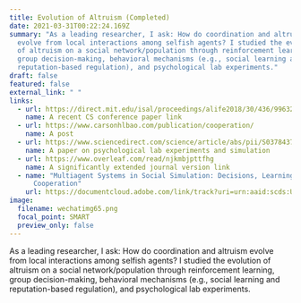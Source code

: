 ```yaml
---
title: Evolution of Altruism (Completed)
date: 2021-03-31T00:22:24.169Z
summary: "As a leading researcher, I ask: How do coordination and altruism
  evolve from local interactions among selfish agents? I studied the evolution
  of altruism on a social network/population through reinforcement learning,
  group decision-making, behavioral mechanisms (e.g., social learning and
  reputation-based regulation), and psychological lab experiments."
draft: false
featured: false
external_link: " "
links:
  - url: https://direct.mit.edu/isal/proceedings/alife2018/30/436/99632
    name: A recent CS conference paper link
  - url: https://www.carsonhlbao.com/publication/cooperation/
    name: A post
  - url: https://www.sciencedirect.com/science/article/abs/pii/S037843711730938X?via%3Dihub
    name: A paper on psychological lab experiments and simulation
  - url: https://www.overleaf.com/read/njkmbjpttfhg
    name: A significantly extended journal version link
  - name: "Multiagent Systems in Social Simulation: Decisions, Learning, Trust, and
      Cooperation"
    url: https://documentcloud.adobe.com/link/track?uri=urn:aaid:scds:US:39d5dcd2-dc59-46e0-ae21-9929e062239d
image:
  filename: wechatimg65.png
  focal_point: SMART
  preview_only: false
---
```

As a leading researcher, I ask: How do coordination and altruism evolve from local interactions among selfish agents? I studied the evolution of altruism on a social network/population through reinforcement learning, group decision-making, behavioral mechanisms (e.g., social learning and reputation-based regulation), and psychological lab experiments.